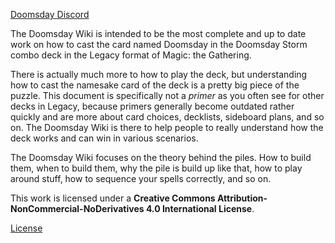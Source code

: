 [Doomsday Discord](https://discord.gg/vajvFXt)

The Doomsday Wiki is intended to be the most complete and up to date work on how
to cast the card named Doomsday in the Doomsday Storm combo deck in the Legacy
format of Magic: the Gathering.

There is actually much more to how to play the deck, but understanding how to
cast the namesake card of the deck is a pretty big piece of the puzzle. This
document is specifically not a *primer* as you often see for other decks in
Legacy, because primers generally become outdated rather quickly and are more
about card choices, decklists, sideboard plans, and so on. The Doomsday Wiki is
there to help people to really understand how the deck works and can win in
various scenarios.

The Doomsday Wiki focuses on the theory behind the piles. How to build them,
when to build them, why the pile is build up like that, how to play around
stuff, how to sequence your spells correctly, and so on.

This work is licensed under a **Creative Commons
Attribution-NonCommercial-NoDerivatives 4.0 International License**.

[License](http://creativecommons.org/licenses/by-nc-nd/4.0/)
